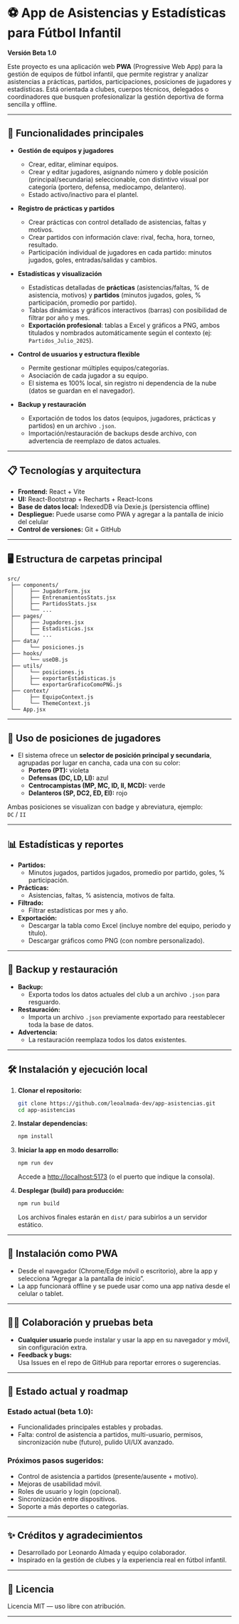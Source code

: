 
# ⚽ App de Asistencias y Estadísticas para Fútbol Infantil

**Versión Beta 1.0**

Este proyecto es una aplicación web **PWA** (Progressive Web App) para la gestión de equipos de fútbol infantil, que permite registrar y analizar asistencias a prácticas, partidos, participaciones, posiciones de jugadores y estadísticas. Está orientada a clubes, cuerpos técnicos, delegados o coordinadores que busquen profesionalizar la gestión deportiva de forma sencilla y offline.

---

## 🚀 Funcionalidades principales

- **Gestión de equipos y jugadores**  
  - Crear, editar, eliminar equipos.
  - Crear y editar jugadores, asignando número y doble posición (principal/secundaria) seleccionable, con distintivo visual por categoría (portero, defensa, mediocampo, delantero).
  - Estado activo/inactivo para el plantel.

- **Registro de prácticas y partidos**  
  - Crear prácticas con control detallado de asistencias, faltas y motivos.
  - Crear partidos con información clave: rival, fecha, hora, torneo, resultado.
  - Participación individual de jugadores en cada partido: minutos jugados, goles, entradas/salidas y cambios.

- **Estadísticas y visualización**  
  - Estadísticas detalladas de **prácticas** (asistencias/faltas, % de asistencia, motivos) y **partidos** (minutos jugados, goles, % participación, promedio por partido).
  - Tablas dinámicas y gráficos interactivos (barras) con posibilidad de filtrar por año y mes.
  - **Exportación profesional**: tablas a Excel y gráficos a PNG, ambos titulados y nombrados automáticamente según el contexto (ej: `Partidos_Julio_2025`).

- **Control de usuarios y estructura flexible**  
  - Permite gestionar múltiples equipos/categorías.
  - Asociación de cada jugador a su equipo.
  - El sistema es 100% local, sin registro ni dependencia de la nube (datos se guardan en el navegador).

- **Backup y restauración**
  - Exportación de todos los datos (equipos, jugadores, prácticas y partidos) en un archivo `.json`.
  - Importación/restauración de backups desde archivo, con advertencia de reemplazo de datos actuales.

---

## 📋 Tecnologías y arquitectura

- **Frontend:** React + Vite
- **UI:** React-Bootstrap + Recharts + React-Icons
- **Base de datos local:** IndexedDB vía Dexie.js (persistencia offline)
- **Despliegue:** Puede usarse como PWA y agregar a la pantalla de inicio del celular
- **Control de versiones:** Git + GitHub

---

## 🖥️ Estructura de carpetas principal

```
src/
 ├── components/
 │     ├── JugadorForm.jsx
 │     ├── EntrenamientosStats.jsx
 │     ├── PartidosStats.jsx
 │     └── ...
 ├── pages/
 │     ├── Jugadores.jsx
 │     ├── Estadisticas.jsx
 │     └── ...
 ├── data/
 │     └── posiciones.js
 ├── hooks/
 │     └── useDB.js
 ├── utils/
 │     └── posiciones.js
 │     ├── exportarEstadisticas.js
 │     └── exportarGraficoComoPNG.js
 ├── context/
 │     ├── EquipoContext.js
 │     └── ThemeContext.js
 └── App.jsx
```

---

## 📝 Uso de posiciones de jugadores

- El sistema ofrece un **selector de posición principal y secundaria**, agrupadas por lugar en cancha, cada una con su color:
  - **Portero (PT):** violeta
  - **Defensas (DC, LD, LI):** azul
  - **Centrocampistas (MP, MC, ID, II, MCD):** verde
  - **Delanteros (SP, DC2, ED, EI):** rojo

Ambas posiciones se visualizan con badge y abreviatura, ejemplo:  
`DC` / `II`

---

## 📊 Estadísticas y reportes

- **Partidos:**  
  - Minutos jugados, partidos jugados, promedio por partido, goles, % participación.
- **Prácticas:**  
  - Asistencias, faltas, % asistencia, motivos de falta.
- **Filtrado:**  
  - Filtrar estadísticas por mes y año.
- **Exportación:**  
  - Descargar la tabla como Excel (incluye nombre del equipo, periodo y título).
  - Descargar gráficos como PNG (con nombre personalizado).

---

## 🔄 Backup y restauración

- **Backup:**  
  - Exporta todos los datos actuales del club a un archivo `.json` para resguardo.
- **Restauración:**  
  - Importa un archivo `.json` previamente exportado para reestablecer toda la base de datos.
- **Advertencia:**  
  - La restauración reemplaza todos los datos existentes.

---

## 🛠️ Instalación y ejecución local

1. **Clonar el repositorio:**
   ```sh
   git clone https://github.com/leoalmada-dev/app-asistencias.git
   cd app-asistencias
   ```

2. **Instalar dependencias:**
   ```sh
   npm install
   ```

3. **Iniciar la app en modo desarrollo:**
   ```sh
   npm run dev
   ```
   Accede a [http://localhost:5173](http://localhost:5173) (o el puerto que indique la consola).

4. **Desplegar (build) para producción:**
   ```sh
   npm run build
   ```
   Los archivos finales estarán en `dist/` para subirlos a un servidor estático.

---

## 📱 Instalación como PWA

- Desde el navegador (Chrome/Edge móvil o escritorio), abre la app y selecciona “Agregar a la pantalla de inicio”.
- La app funcionará offline y se puede usar como una app nativa desde el celular o tablet.

---

## 🧑‍💻 Colaboración y pruebas beta

- **Cualquier usuario** puede instalar y usar la app en su navegador y móvil, sin configuración extra.
- **Feedback y bugs:**  
  Usa Issues en el repo de GitHub para reportar errores o sugerencias.

---

## 🚦 Estado actual y roadmap

### Estado actual (beta 1.0):
- Funcionalidades principales estables y probadas.
- Falta: control de asistencia a partidos, multi-usuario, permisos, sincronización nube (futuro), pulido UI/UX avanzado.

### Próximos pasos sugeridos:
- Control de asistencia a partidos (presente/ausente + motivo).
- Mejoras de usabilidad móvil.
- Roles de usuario y login (opcional).
- Sincronización entre dispositivos.
- Soporte a más deportes o categorías.

---

## ✨ Créditos y agradecimientos

- Desarrollado por Leonardo Almada y equipo colaborador.
- Inspirado en la gestión de clubes y la experiencia real en fútbol infantil.

---

## 📝 Licencia

Licencia MIT — uso libre con atribución.

---
